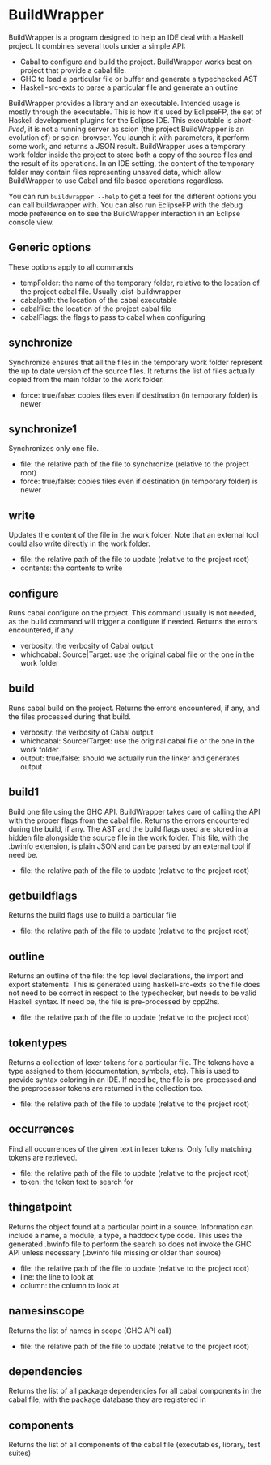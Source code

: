 # BuildWrapper

BuildWrapper is a program designed to help an IDE deal with a Haskell project. It combines several tools under a simple API:

- Cabal to configure and build the project. BuildWrapper works best on project that provide a cabal file.
- GHC to load a particular file or buffer and generate a typechecked AST
- Haskell-src-exts to parse a particular file and generate an outline

BuildWrapper provides a library and an executable. Intended usage is mostly through the executable. This is how it's used by EclipseFP, the set of Haskell development plugins for the Eclipse IDE. 
This executable is *short-lived*, it is not a running server as scion (the project BuildWrapper is an evolution of) or scion-browser. You launch it with parameters, it perform some work, and returns a JSON result.
BuildWrapper uses a temporary work folder inside the project to store both a copy of the source files and the result of its operations. In an IDE setting, the content of the temporary folder may contain files representing unsaved data, which allow BuildWrapper to use Cabal and file based operations regardless.


You can run `buildwrapper --help` to get a feel for the different options you can call buildwrapper with. You can also run EclipseFP with the debug mode preference on to see the BuildWrapper interaction in an Eclipse console view.

## Generic options
These options apply to all commands

- tempFolder: the name of the temporary folder, relative to the location of the project cabal file. Usually .dist-buildwrapper
- cabalpath: the location of the cabal executable
- cabalfile: the location of the project cabal file
- cabalFlags: the flags to pass to cabal when configuring

## synchronize
Synchronize ensures that all the files in the temporary work folder represent the up to date version of the source files. It returns the list of files actually copied from the main folder to the work folder. 

- force: true/false: copies files even if destination (in temporary folder) is newer

## synchronize1
Synchronizes only one file.

- file: the relative path of the file to synchronize (relative to the project root)
- force: true/false: copies files even if destination (in temporary folder) is newer

## write
Updates the content of the file in the work folder. Note that an external tool could also write directly in the work folder.

- file: the relative path of the file to update (relative to the project root)
- contents: the contents to write

## configure
Runs cabal configure on the project. This command usually is not needed, as the build command will trigger a configure if needed.
Returns the errors encountered, if any.

- verbosity: the verbosity of Cabal output
- whichcabal: Source|Target: use the original cabal file or the one in the work folder

## build
Runs cabal build on the project.
Returns the errors encountered, if any, and the files processed during that build.

- verbosity: the verbosity of Cabal output
- whichcabal: Source/Target: use the original cabal file or the one in the work folder
- output: true/false: should we actually run the linker and generates output

## build1
Build one file using the GHC API. BuildWrapper takes care of calling the API with the proper flags from the cabal file.
Returns the errors encountered during the build, if any.
The AST and the build flags used are stored in a hidden file alongside the source file in the work folder. This file, with the .bwinfo extension, is plain JSON and can be parsed by an external tool if need be.

- file: the relative path of the file to update (relative to the project root)

## getbuildflags
Returns the build flags use to build a particular file

- file: the relative path of the file to update (relative to the project root)

## outline
Returns an outline of the file: the top level declarations, the import and export statements. This is generated using haskell-src-exts so the file does not need to be correct in respect to the typechecker, but needs to be valid Haskell syntax. If need be, the file is pre-processed by cpp2hs.

- file: the relative path of the file to update (relative to the project root)

## tokentypes
Returns a collection of lexer tokens for a particular file. The tokens have a type assigned to them (documentation, symbols, etc). This is used to provide syntax coloring in an IDE. If need be, the file is pre-processed and the preprocessor tokens are returned in the collection too.

- file: the relative path of the file to update (relative to the project root)

## occurrences
Find all occurrences of the given text in lexer tokens. Only fully matching tokens are retrieved.

- file: the relative path of the file to update (relative to the project root)
- token: the token text to search for

## thingatpoint
Returns the object found at a particular point in a source. Information can include a name, a module, a type, a haddock type code.
This uses the generated .bwinfo file to perform the search so does not invoke the GHC API unless necessary (.bwinfo file missing or older than source)

- file: the relative path of the file to update (relative to the project root)
- line: the line to look at
- column: the column to look at

## namesinscope
Returns the list of names in scope (GHC API call)

- file: the relative path of the file to update (relative to the project root)

## dependencies
Returns the list of all package dependencies for all cabal components in the cabal file, with the package database they are registered in

## components
Returns the list of all components of the cabal file (executables, library, test suites)
